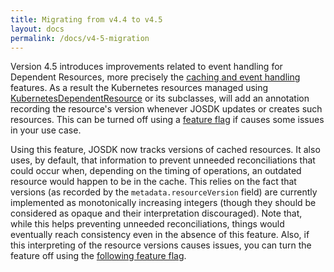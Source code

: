 ```yaml
---
title: Migrating from v4.4 to v4.5
layout: docs
permalink: /docs/v4-5-migration
---
```


Version 4.5 introduces improvements related to event handling for Dependent Resources, more precisely the
[caching and event handling](https://javaoperatorsdk.io/docs/documentation/dependent-resource-and-workflows/dependent-resources/#caching-and-event-handling-in-kubernetesdependentresource)
features. As a result the Kubernetes resources managed using
[KubernetesDependentResource](https://github.com/java-operator-sdk/java-operator-sdk/blob/73b1d8db926a24502c3a70da34f6bcac4f66b4eb/operator-framework-core/src/main/java/io/javaoperatorsdk/operator/processing/event/source/informer/InformerEventSource.java#L72-L72)
or its subclasses, will add an annotation recording the resource's version whenever JOSDK updates or creates such
resources. This can be turned off using a
[feature flag](https://github.com/java-operator-sdk/java-operator-sdk/blob/73b1d8db926a24502c3a70da34f6bcac4f66b4eb/operator-framework-core/src/main/java/io/javaoperatorsdk/operator/api/config/ConfigurationService.java#L375-L375)
if causes some issues in your use case.

Using this feature, JOSDK now tracks versions of cached resources. It also uses, by default, that information to prevent
unneeded reconciliations that could occur when, depending on the timing of operations, an outdated resource would happen
to be in the cache. This relies on the fact that versions (as recorded by the `metadata.resourceVersion` field) are
currently implemented as monotonically increasing integers (though they should be considered as opaque and their
interpretation discouraged). Note that, while this helps preventing unneeded reconciliations, things would eventually
reach consistency even in the absence of this feature. Also, if this interpreting of the resource versions causes
issues, you can turn the feature off using the
[following feature flag](https://github.com/java-operator-sdk/java-operator-sdk/blob/73b1d8db926a24502c3a70da34f6bcac4f66b4eb/operator-framework-core/src/main/java/io/javaoperatorsdk/operator/api/config/ConfigurationService.java#L390-L390).
